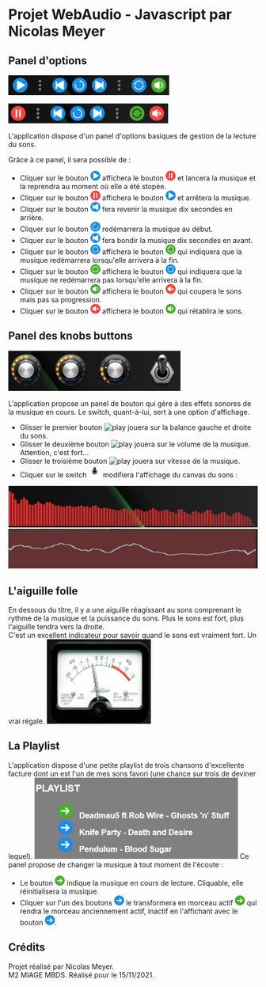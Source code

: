 # Projet WebAudio - Javascript par Nicolas Meyer

  

## Panel d'options

  

![Panel On](https://raw.githubusercontent.com/NicolasMeyerMiage/NicolasMeyerMiage.github.io/main/documentation/panelon.png)

  

![Panel Off](https://raw.githubusercontent.com/NicolasMeyerMiage/NicolasMeyerMiage.github.io/main/documentation/paneloff.png)

  

L'application dispose d'un panel d'options basiques de gestion de la lecture du sons.

Grâce à ce panel, il sera possible de :

- Cliquer sur le bouton <img  src="https://raw.githubusercontent.com/NicolasMeyerMiage/NicolasMeyerMiage.github.io/main/myComponents/assets/imgs/play.png" alt="play" height="20" width="20"/> affichera le bouton <img  src="https://raw.githubusercontent.com/NicolasMeyerMiage/NicolasMeyerMiage.github.io/main/myComponents/assets/imgs/pause.png" alt="play" height="20" width="20"/> et lancera la musique et la reprendra au moment où elle a été stopée.
- Cliquer sur le bouton <img  src="https://raw.githubusercontent.com/NicolasMeyerMiage/NicolasMeyerMiage.github.io/main/myComponents/assets/imgs/pause.png" alt="play" height="20" width="20"/> affichera le bouton <img  src="https://raw.githubusercontent.com/NicolasMeyerMiage/NicolasMeyerMiage.github.io/main/myComponents/assets/imgs/play.png" alt="play" height="20" width="20"/> et arrêtera la musique.
- Cliquer sur le bouton <img  src="https://raw.githubusercontent.com/NicolasMeyerMiage/NicolasMeyerMiage.github.io/main/myComponents/assets/imgs/back.png" alt="play" height="20" width="20"/> fera revenir la musique dix secondes en arrière.
- Cliquer sur le bouton <img  src="https://raw.githubusercontent.com/NicolasMeyerMiage/NicolasMeyerMiage.github.io/main/myComponents/assets/imgs/restart.png" alt="play" height="20" width="20"/> redémarrera la musique au début.
- Cliquer sur le bouton <img  src="https://raw.githubusercontent.com/NicolasMeyerMiage/NicolasMeyerMiage.github.io/main/myComponents/assets/imgs/back.png" alt="play" height="20" width="20"/> fera bondir la musique dix secondes en avant.
- Cliquer sur le bouton <img  src="https://raw.githubusercontent.com/NicolasMeyerMiage/NicolasMeyerMiage.github.io/main/myComponents/assets/imgs/loop.png" alt="play" height="20" width="20"/> affichera le bouton <img  src="https://raw.githubusercontent.com/NicolasMeyerMiage/NicolasMeyerMiage.github.io/main/myComponents/assets/imgs/loopOn.png" alt="play" height="20" width="20"/> qui indiquera que la musique redémarrera lorsqu'elle arrivera à la fin.
- Cliquer sur le bouton <img  src="https://raw.githubusercontent.com/NicolasMeyerMiage/NicolasMeyerMiage.github.io/main/myComponents/assets/imgs/loopOn.png" alt="play" height="20" width="20"/> affichera le bouton <img  src="https://raw.githubusercontent.com/NicolasMeyerMiage/NicolasMeyerMiage.github.io/main/myComponents/assets/imgs/loop.png" alt="play" height="20" width="20"/> qui indiquera que la musique ne redémarrera pas lorsqu'elle arrivera à la fin.
- Cliquer sur le bouton <img  src="https://raw.githubusercontent.com/NicolasMeyerMiage/NicolasMeyerMiage.github.io/main/myComponents/assets/imgs/sound.png" alt="play" height="20" width="20"/> affichera le bouton <img  src="https://raw.githubusercontent.com/NicolasMeyerMiage/NicolasMeyerMiage.github.io/main/myComponents/assets/imgs/mute.png" alt="play" height="20" width="20"/> qui coupera le sons mais pas sa progression.
- Cliquer sur le bouton <img  src="https://raw.githubusercontent.com/NicolasMeyerMiage/NicolasMeyerMiage.github.io/main/myComponents/assets/imgs/mute.png" alt="play" height="20" width="20"/> affichera le bouton <img  src="https://raw.githubusercontent.com/NicolasMeyerMiage/NicolasMeyerMiage.github.io/main/myComponents/assets/imgs/sound.png" alt="play" height="20" width="20"/> qui rétablira le sons.

## Panel des knobs buttons

![Panel Boutons](https://raw.githubusercontent.com/NicolasMeyerMiage/NicolasMeyerMiage.github.io/main/documentation/boutton.png)

L'application propose un panel de bouton qui gère à des effets sonores de la musique en cours. Le switch, quant-à-lui, sert à une option d'affichage.  
- Glisser le premier bouton  <img  src="https://raw.githubusercontent.com/NicolasMeyerMiage/NicolasMeyerMiage.github.io/main/documentation/phatty_example.png" alt="play" height="25" width="25"/> jouera sur la balance gauche et droite du sons.
- Glisser le deuxième bouton  <img  src="https://raw.githubusercontent.com/NicolasMeyerMiage/NicolasMeyerMiage.github.io/main/documentation/phatty_example.png" alt="play" height="25" width="25"/> jouera sur le volume de la musique. Attention, c'est fort... 
- Glisser le troisième bouton  <img  src="https://raw.githubusercontent.com/NicolasMeyerMiage/NicolasMeyerMiage.github.io/main/documentation/phatty_example.png" alt="play" height="25" width="25"/> jouera sur vitesse de la musique.
- Cliquer sur le switch <img  src="https://raw.githubusercontent.com/NicolasMeyerMiage/NicolasMeyerMiage.github.io/main/documentation/switch.png" alt="play" height="25" width="25"/> modifiera l'affichage du canvas du sons :

 ![Canvas 1](https://raw.githubusercontent.com/NicolasMeyerMiage/NicolasMeyerMiage.github.io/main/documentation/vizu1.png)
![Canvas 2](https://raw.githubusercontent.com/NicolasMeyerMiage/NicolasMeyerMiage.github.io/main/documentation/vizu2.png)

## L'aiguille folle
En dessous du titre, il y a une aiguille réagissant au sons comprenant le rythme de la musique et la puissance du sons. Plus le sons est fort, plus l'aiguille tendra vers la droite.  
C'est un excellent indicateur pour savoir quand le sons est vraiment fort. Un vrai régale.
![Aiguille](https://raw.githubusercontent.com/NicolasMeyerMiage/NicolasMeyerMiage.github.io/main/documentation/vizu3.png)
## La Playlist

L'application dispose d'une petite playlist de trois chansons d'excellente facture dont un est l'un de mes sons favori (une chance sur trois de deviner lequel). 
![Playlist](https://raw.githubusercontent.com/NicolasMeyerMiage/NicolasMeyerMiage.github.io/main/documentation/playlist.png)
Ce panel propose de changer la musique à tout moment de l'écoute :
- Le bouton <img  src="https://raw.githubusercontent.com/NicolasMeyerMiage/NicolasMeyerMiage.github.io/main/myComponents/assets/imgs/actif.png" alt="play" height="20" width="20"/> indique la musique en cours de lecture. Cliquable, elle réinitialisera la musique.
- Cliquer sur l'un des boutons <img  src="https://raw.githubusercontent.com/NicolasMeyerMiage/NicolasMeyerMiage.github.io/main/myComponents/assets/imgs/inactif.png" alt="play" height="20" width="20"/> le transformera en morceau actif <img  src="https://raw.githubusercontent.com/NicolasMeyerMiage/NicolasMeyerMiage.github.io/main/myComponents/assets/imgs/actif.png" alt="play" height="20" width="20"/> qui rendra le morceau anciennement actif, inactif en l'affichant avec le bouton <img  src="https://raw.githubusercontent.com/NicolasMeyerMiage/NicolasMeyerMiage.github.io/main/myComponents/assets/imgs/inactif.png" alt="play" height="20" width="20"/>.

## Crédits
Projet réalisé par Nicolas Meyer.  
M2 MIAGE MBDS. 
Réalisé pour le 15/11/2021.
